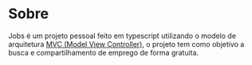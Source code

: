 # Sobre

Jobs é um projeto pessoal feito em typescript utilizando o modelo de arquitetura [MVC (Model View Controller)](https://www.treinaweb.com.br/blog/o-que-e-mvc#:~:text=O%20MVC%20sugere%20uma%20maneira,camada%20de%20controle%20(controller).), o projeto tem como objetivo a busca e compartilhamento de emprego de forma gratuita.

